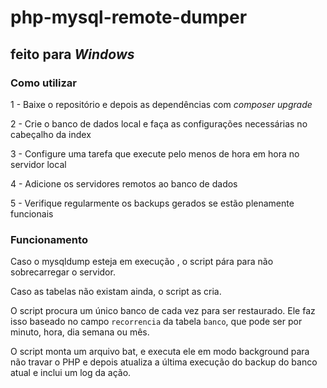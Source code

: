 # php-mysql-remote-dumper

## feito para *Windows*

### Como utilizar
1 - Baixe o repositório e depois as dependências com *composer upgrade*

2 - Crie o banco de dados local e faça as configurações necessárias no cabeçalho da index

3 - Configure uma tarefa que execute pelo menos de hora em hora no servidor local

4 - Adicione os servidores remotos ao banco de dados

5 - Verifique regularmente os backups gerados se estão plenamente funcionais

### Funcionamento
Caso o mysqldump esteja em execução , o script pára para não sobrecarregar o servidor.

Caso as tabelas não existam ainda, o script as cria.

O script procura um único banco de cada vez para ser restaurado. Ele faz isso baseado no campo `recorrencia` da tabela `banco`, que pode ser por minuto, hora, dia semana ou mês.

O script monta um arquivo bat, e executa ele em modo background para não travar o PHP e depois atualiza a última execução do backup do banco atual e inclui um log da ação.
